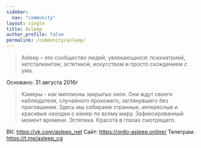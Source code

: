 ```yaml
---
sidebar:
  nav: "community"
layout: single
title: Asleep
author_profile: false
permalink: /community/asleep/
---
```


> Asleep – это сообщество людей, увлекающихся: психиатрией, нетсталкингом, эстетикой, искусством и просто схождением с ума.

Основано: 31 августа 2016г

> Камеры - как миллионы закрытых окон. Они ждут своего наблюдателя, случайного прохожего, заглянувшего без приглашения. Здесь мы собираем странные, интересные и красивые находки с камер по всему миру. Зафиксированный момент времени. Эстетика. Красота в глазах смотрящего.

ВК: <https://vk.com/asleep_net>
Сайт: <https://ordo-asleep.online/>
Телеграм: <https://t.me/asleep_cg>